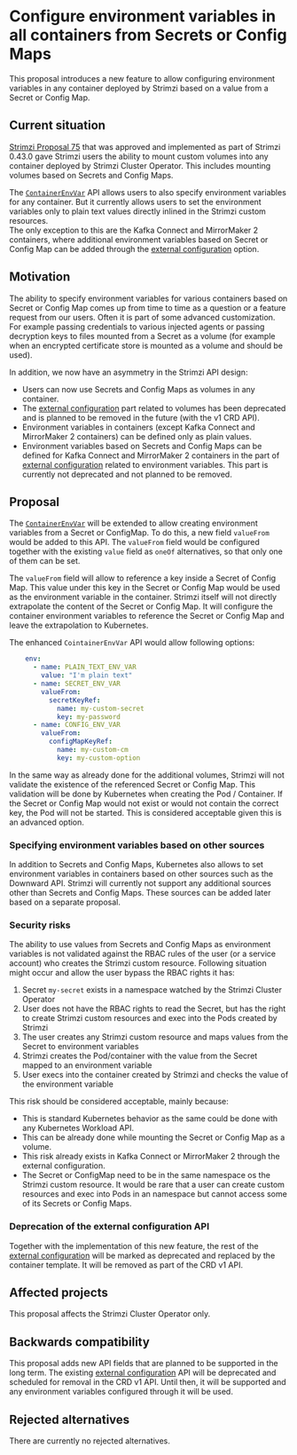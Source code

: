 # Configure environment variables in all containers from Secrets or Config Maps

This proposal introduces a new feature to allow configuring environment variables in any container deployed by Strimzi based on a value from a Secret or Config Map.

## Current situation

[Strimzi Proposal 75](https://github.com/strimzi/proposals/blob/main/075-additional-volumes-support.md) that was approved and implemented as part of Strimzi 0.43.0 gave Strimzi users the ability to mount custom volumes into any container deployed by Strimzi Cluster Operator.
This includes mounting volumes based on Secrets and Config Maps.

The [`ContainerEnvVar`](https://strimzi.io/docs/operators/latest/full/configuring.html#type-ContainerEnvVar-reference) API allows users to also specify environment variables for any container.
But it currently allows users to set the environment variables only to plain text values directly inlined in the Strimzi custom resources.  
The only exception to this are the Kafka Connect and MirrorMaker 2 containers, where additional environment variables based on Secret or Config Map can be added through the [external configuration](https://strimzi.io/docs/operators/0.43.0/full/configuring.html#type-ExternalConfiguration-reference) option.

## Motivation

The ability to specify environment variables for various containers based on Secret or Config Map comes up from time to time as a question or a feature request from our users.
Often it is part of some advanced customization.
For example passing credentials to various injected agents or passing decryption keys to files mounted from a Secret as a volume (for example when an encrypted certificate store is mounted as a volume and should be used).

In addition, we now have an asymmetry in the Strimzi API design:
* Users can now use Secrets and Config Maps as volumes in any container.
* The [external configuration](https://strimzi.io/docs/operators/0.43.0/full/configuring.html#type-ExternalConfiguration-reference) part related to volumes has been deprecated and is planned to be removed in the future (with the v1 CRD API).
* Environment variables in containers (except Kafka Connect and MirrorMaker 2 containers) can be defined only as plain values.
* Environment variables based on Secrets and Config Maps can be defined for Kafka Connect and MirrorMaker 2 containers in the part of [external configuration](https://strimzi.io/docs/operators/0.43.0/full/configuring.html#type-ExternalConfiguration-reference) related to environment variables.
  This part is currently not deprecated and not planned to be removed.

## Proposal

The [`ContainerEnvVar`](https://strimzi.io/docs/operators/latest/full/configuring.html#type-ContainerEnvVar-reference) will be extended to allow creating environment variables from a Secret or ConfigMap.
To do this, a new field `valueFrom` would be added to this API.
The `valueFrom` field would be configured together with the existing `value` field as `oneOf` alternatives, so that only one of them can be set.

The `valueFrom` field will allow to reference a key inside a Secret of Config Map.
This value under this key in the Secret or Config Map would be used as the environment variable in the container.
Strimzi itself will not directly extrapolate the content of the Secret or Config Map.
It will configure the container environment variables to reference the Secret or Config Map and leave the extrapolation to Kubernetes.

The enhanced `CointainerEnvVar` API would allow following options:

```yaml
    env:
      - name: PLAIN_TEXT_ENV_VAR
        value: "I'm plain text"
      - name: SECRET_ENV_VAR
        valueFrom:
          secretKeyRef:
            name: my-custom-secret
            key: my-password
      - name: CONFIG_ENV_VAR
        valueFrom:
          configMapKeyRef:
            name: my-custom-cm
            key: my-custom-option
```

In the same way as already done for the additional volumes, Strimzi will not validate the existence of the referenced Secret or Config Map.
This validation will be done by Kubernetes when creating the Pod / Container.
If the Secret or Config Map would not exist or would not contain the correct key, the Pod will not be started.
This is considered acceptable given this is an advanced option.

### Specifying environment variables based on other sources

In addition to Secrets and Config Maps, Kubernetes also allows to set environment variables in containers based on other sources such as the Downward API.
Strimzi will currently not support any additional sources other than Secrets and Config Maps.
These sources can be added later based on a separate proposal.

### Security risks

The ability to use values from Secrets and Config Maps as environment variables is not validated against the RBAC rules of the user (or a service account) who creates the Strimzi custom resource.
Following situation might occur and allow the user bypass the RBAC rights it has:

1. Secret `my-secret` exists in a namespace watched by the Strimzi Cluster Operator
2. User does not have the RBAC rights to read the Secret, but has the right to create Strimzi custom resources and exec into the Pods created by Strimzi
3. The user creates any Strimzi custom resource and maps values from the Secret to environment variables
4. Strimzi creates the Pod/container with the value from the Secret mapped to an environment variable
5. User execs into the container created by Strimzi and checks the value of the environment variable

This risk should be considered acceptable, mainly because:

* This is standard Kubernetes behavior as the same could be done with any Kubernetes Workload API.
* This can be already done while mounting the Secret or Config Map as a volume.
* This risk already exists in Kafka Connect or MirrorMaker 2 through the external configuration.
* The Secret or ConfigMap need to be in the same namespace os the Strimzi custom resource.
  It would be rare that a user can create custom resources and exec into Pods in an namespace but cannot access some of its Secrets or Config Maps.

### Deprecation of the external configuration API

Together with the implementation of this new feature, the rest of the [external configuration](https://strimzi.io/docs/operators/0.43.0/full/configuring.html#type-ExternalConfiguration-reference) will be marked as deprecated and replaced by the container template.
It will be removed as part of the CRD v1 API.

## Affected projects

This proposal affects the Strimzi Cluster Operator only.

## Backwards compatibility

This proposal adds new API fields that are planned to be supported in the long term.
The existing [external configuration](https://strimzi.io/docs/operators/0.43.0/full/configuring.html#type-ExternalConfiguration-reference) API will be deprecated and scheduled for removal in the CRD v1 API.
Until then, it will be supported and any environment variables configured through it will be used.

## Rejected alternatives

There are currently no rejected alternatives.
